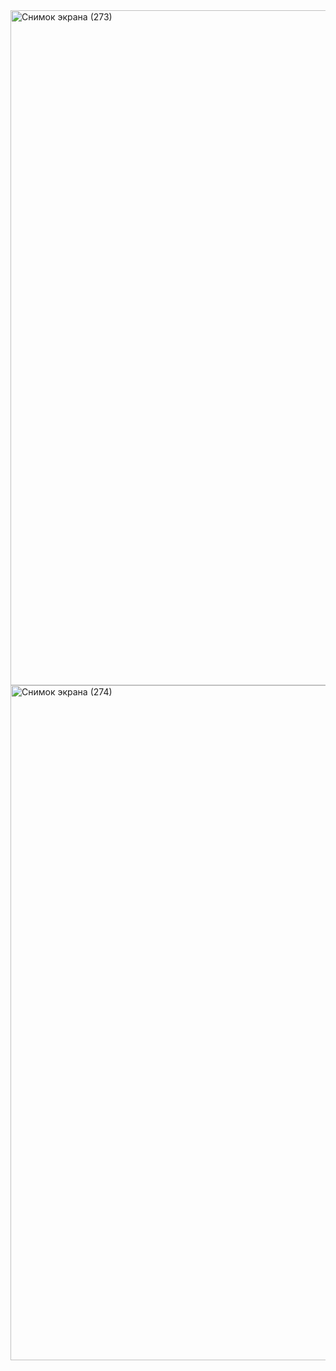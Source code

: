 <img width="1920" height="1080" alt="Снимок экрана (273)" src="https://github.com/user-attachments/assets/6abbd6fc-cca0-4337-838e-1031614db9fd" />
<img width="1920" height="1080" alt="Снимок экрана (274)" src="https://github.com/user-attachments/assets/215ce281-83c5-442f-a8eb-1f9e49ee50e8" />

